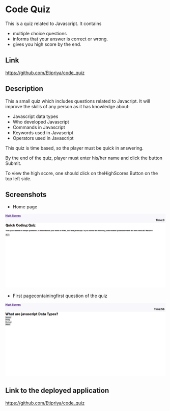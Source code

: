 # Code Quiz

This is a quiz related to Javascript. It contains

- multiple choice questions
- informs that your answer is correct or wrong.
- gives you high score by the end.

## Link

https://github.com/Etipriya/code_quiz

## Description

This a small quiz which includes questions related to Javacript. It will improve the skills of any person as it has knowledge about:

- Javascript data types
- Who developed Javascript
- Commands in Javascript
- Keywords used in Javascript
- Operators used in Javascript

This quiz is time based, so the player must be quick in answering.

By the end of the quiz, player must enter his/her name and click the button Submit.

To view the high score, one should click on theHighScores Button on the top left side.

## Screenshots

- Home page

![image](.\assets/images/starting-page.png)

- First pagecontainingfirst question of the quiz

![image](.\assets/images/first-question.png)

## Link to the deployed application

https://github.com/Etipriya/code_quiz
